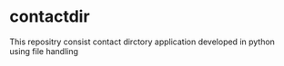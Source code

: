 # contactdir
This repositry consist contact dirctory application developed in python using file handling
